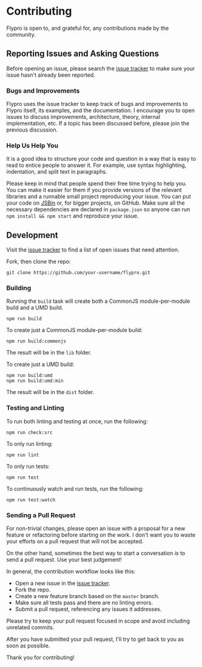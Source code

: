 Contributing
======

Flypro is open to, and grateful for, any contributions made by the community.

## Reporting Issues and Asking Questions

Before opening an issue, please search the [issue tracker](https://github.com/stremann/flypro/issues) to make sure your issue hasn't already been reported.

### Bugs and Improvements

Flypro uses the issue tracker to keep track of bugs and improvements to Flypro itself, its examples, and the documentation. I encourage you to open issues to discuss improvements, architecture, theory, internal implementation, etc. If a topic has been discussed before, please join the previous discussion.

### Help Us Help You

It is a good idea to structure your code and question in a way that is easy to read to entice people to answer it. For example, use syntax highlighting, indentation, and split text in paragraphs.

Please keep in mind that people spend their free time trying to help you. You can make it easier for them if you provide versions of the relevant libraries and a runnable small project reproducing your issue. You can put your code on [JSBin](http://jsbin.com) or, for bigger projects, on GitHub. Make sure all the necessary dependencies are declared in `package.json` so anyone can run `npm install && npm start` and reproduce your issue.

## Development

Visit the [issue tracker](https://github.com/stremann/flypro/issues) to find a list of open issues that need attention.

Fork, then clone the repo:

```
git clone https://github.com/your-username/flypro.git
```

### Building

Running the `build` task will create both a CommonJS module-per-module build and a UMD build.
```
npm run build
```

To create just a CommonJS module-per-module build:

```
npm run build:commonjs
```

The result will be in the `lib` folder.

To create just a UMD build:

```
npm run build:umd
npm run build:umd:min
```

The result will be in the `dist` folder.

### Testing and Linting

To run both linting and testing at once, run the following:

```
npm run check:src
```

To only run linting:

```
npm run lint
```

To only run tests:

```
npm run test
```

To continuously watch and run tests, run the following:

```
npm run test:watch
```

### Sending a Pull Request

For non-trivial changes, please open an issue with a proposal for a new feature or refactoring before starting on the work. I don't want you to waste your efforts on a pull request that will not be accepted.

On the other hand, sometimes the best way to start a conversation *is* to send a pull request. Use your best judgement!

In general, the contribution workflow looks like this:

* Open a new issue in the [issue tracker](https://github.com/stremann/flypro/issues).
* Fork the repo.
* Create a new feature branch based on the `master` branch.
* Make sure all tests pass and there are no linting errors.
* Submit a pull request, referencing any issues it addresses.

Please try to keep your pull request focused in scope and avoid including unrelated commits.

After you have submitted your pull request, I'll try to get back to you as soon as possible.

Thank you for contributing!